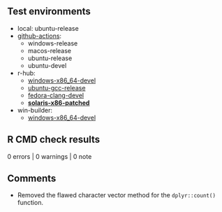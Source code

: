 ## Test environments

* local: ubuntu-release
* [github-actions](https://github.com/irworkshop/campfin/actions): 
  * windows-release
  * macos-release
  * ubuntu-release
  * ubuntu-devel
* r-hub:
  * [windows-x86_64-devel](https://builder.r-hub.io/status/campfin_1.0.9.9000.tar.gz-735aa9b3a1284fcab6d4910ec830a80f)
  * [ubuntu-gcc-release](https://builder.r-hub.io/status/campfin_1.0.9.9000.tar.gz-c158375ca06343f896ea8b7ae695b647)
  * [fedora-clang-devel](https://builder.r-hub.io/status/campfin_1.0.9.9000.tar.gz-575a81a4b1b6475ca863cf4e154ca919)
  * **[solaris-x86-patched](https://builder.r-hub.io/status/campfin_1.0.8.tar.gz-96c11236b4354d03b1205e4cbc6c5022)**
* win-builder: 
  * [windows-x86_64-devel](https://win-builder.r-project.org/m37JFL0VAkA2/)

## R CMD check results

0 errors | 0 warnings | 0 note

## Comments

* Removed the flawed character vector method for the `dplyr::count()` function.
